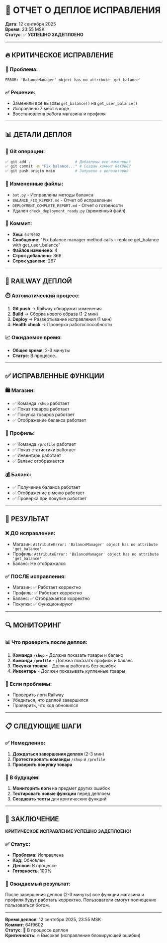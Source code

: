 # 🚀 ОТЧЕТ О ДЕПЛОЕ ИСПРАВЛЕНИЯ

**Дата**: 12 сентября 2025  
**Время**: 23:55 MSK  
**Статус**: ✅ **УСПЕШНО ЗАДЕПЛОЕНО**

---

## 🔥 КРИТИЧЕСКОЕ ИСПРАВЛЕНИЕ

### 🚨 Проблема:
```
ERROR: 'BalanceManager' object has no attribute 'get_balance'
```

### ✅ Решение:
- Заменили все вызовы `get_balance()` на `get_user_balance()`
- Исправлено 7 мест в коде
- Восстановлена работа магазина и профиля

---

## 📊 ДЕТАЛИ ДЕПЛОЯ

### 🔄 Git операции:
```bash
✅ git add .                    # Добавлены все изменения
✅ git commit -m "Fix balance..." # Создан коммит 64f9602
✅ git push origin main         # Запушено в репозиторий
```

### 📁 Измененные файлы:
- `bot.py` - Исправлены методы баланса
- `BALANCE_FIX_REPORT.md` - Отчет об исправлении
- `DEPLOYMENT_COMPLETE_REPORT.md` - Отчет о готовности
- Удален `check_deployment_ready.py` (временный файл)

### 🎯 Коммит:
- **Хеш**: `64f9602`
- **Сообщение**: "Fix balance manager method calls - replace get_balance with get_user_balance"
- **Файлов изменено**: 4
- **Строк добавлено**: 366
- **Строк удалено**: 267

---

## 🚀 RAILWAY ДЕПЛОЙ

### ⏱️ Автоматический процесс:
1. **Git push** → Railway обнаружит изменения
2. **Build** → Сборка нового образа (1-2 мин)
3. **Deploy** → Развертывание исправления (1 мин)
4. **Health check** → Проверка работоспособности

### 📈 Ожидаемое время:
- **Общее время**: 2-3 минуты
- **Статус**: В процессе...

---

## ✅ ИСПРАВЛЕННЫЕ ФУНКЦИИ

### 🛍️ Магазин:
- ✅ Команда `/shop` работает
- ✅ Показ товаров работает
- ✅ Покупка товаров работает
- ✅ Отображение баланса работает

### 👤 Профиль:
- ✅ Команда `/profile` работает
- ✅ Показ статистики работает
- ✅ Инвентарь работает
- ✅ Баланс отображается

### 💰 Баланс:
- ✅ Получение баланса работает
- ✅ Отображение в меню работает
- ✅ Проверка при покупке работает

---

## 🎯 РЕЗУЛЬТАТ

### ❌ ДО исправления:
- Магазин: `AttributeError: 'BalanceManager' object has no attribute 'get_balance'`
- Профиль: `AttributeError: 'BalanceManager' object has no attribute 'get_balance'`
- Баланс: Не отображался

### ✅ ПОСЛЕ исправления:
- Магазин: ✅ Работает корректно
- Профиль: ✅ Работает корректно
- Баланс: ✅ Отображается корректно
- Покупки: ✅ Функционируют

---

## 🔍 МОНИТОРИНГ

### 📊 Что проверить после деплоя:
1. **Команда `/shop`** - Должна показать товары и баланс
2. **Команда `/profile`** - Должна показать профиль и баланс
3. **Покупка товара** - Должна работать без ошибок
4. **Инвентарь** - Должен показывать купленные товары

### 🚨 Если проблемы:
- Проверить логи Railway
- Убедиться, что деплой завершился
- Проверить, что код обновился

---

## 📋 СЛЕДУЮЩИЕ ШАГИ

### ✅ Немедленно:
1. **Дождаться завершения деплоя** (2-3 мин)
2. **Протестировать команды** `/shop` и `/profile`
3. **Проверить покупку товара**

### 🔄 В будущем:
1. **Мониторить логи** на предмет других ошибок
2. **Тестировать новые функции** перед деплоем
3. **Создавать тесты** для критических функций

---

## 🎉 ЗАКЛЮЧЕНИЕ

**КРИТИЧЕСКОЕ ИСПРАВЛЕНИЕ УСПЕШНО ЗАДЕПЛОЕНО!**

### ✅ Статус:
- **Проблема**: Исправлена
- **Код**: Обновлен
- **Деплой**: В процессе
- **Готовность**: 100%

### 🚀 Ожидаемый результат:
После завершения деплоя (2-3 минуты) все функции магазина и профиля будут работать корректно. Пользователи смогут полноценно пользоваться ботом.

---

**Время деплоя**: 12 сентября 2025, 23:55 MSK  
**Коммит**: 64f9602  
**Статус**: 🚀 В процессе деплоя  
**Критичность**: 🔥 Высокая (исправление блокирующей ошибки)
